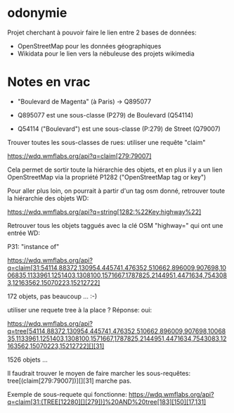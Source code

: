 odonymie
===========

Projet cherchant à pouvoir faire le lien entre 2 bases de données:

- OpenStreetMap pour les données géographiques
- Wikidata pour le lien vers la nébuleuse des projets wikimedia

Notes en vrac
==============

- "Boulevard de Magenta" (à Paris) -> Q895077

- Q895077 est une sous-classe (P279) de Boulevard (Q54114)

- Q54114 ("Boulevard") est une sous-classe (P:279) de Street (Q79007)

Trouver toutes les sous-classes de rues: utiliser une requête "claim"

https://wdq.wmflabs.org/api?q=claim[279:79007]

Cela permet de sortir toute la hiérarchie des objets, et en plus il y a un lien
OpenStreetMap via la propriété P1282 ("OpenStreetMap tag or key")

Pour aller plus loin, on pourrait à partir d'un tag osm donné, retrouver toute
la hiérarchie des objets WD:

https://wdq.wmflabs.org/api?q=string[1282:%22Key:highway%22]

Retrouver tous les objets taggués avec la clé OSM "highway=" qui ont une entrée
WD:

P31: "instance of"

https://wdq.wmflabs.org/api?q=claim[31:54114,88372,130954,445741,476352,510662,896009,907698,1006835,1133961,1251403,1308100,1571667,1787825,2144951,4471634,7543083,12163562,15070223,15212722]

172 objets, pas beaucoup ... :-)

utiliser une requete tree à la place ? Réponse: oui:


https://wdq.wmflabs.org/api?q=tree[54114,88372,130954,445741,476352,510662,896009,907698,1006835,1133961,1251403,1308100,1571667,1787825,2144951,4471634,7543083,12163562,15070223,15212722][][31]

1526 objets ...

Il faudrait trouver le moyen de faire marcher les sous-requêtes:
tree[(claim[279:79007])][][31]
marche pas.

Exemple de sous-requete qui fonctionne:
https://wdq.wmflabs.org/api?q=claim[31:(TREE[12280][][279])]%20AND%20tree[183][150][17,131]

